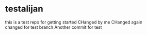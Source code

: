 # testalijan
this is a test repo for getting started 
CHanged by me 
CHanged again
changed for test branch
Another commit for test